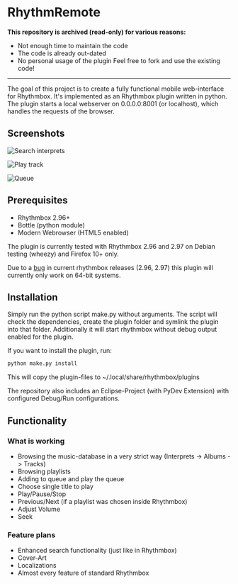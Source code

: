 # RhythmRemote

**This repository is archived (read-only) for various reasons:**
 * Not enough time to maintain the code
 * The code is already out-dated
 * No personal usage of the plugin
Feel free to fork and use the existing code!
---

The goal of this project is to create a fully functional mobile web-interface for Rhythmbox.
It's implemented as an Rhythmbox plugin written in python. The plugin starts a local webserver on 0.0.0.0:8001 (or localhost), which handles the requests of the browser.

## Screenshots
![Search interprets](https://raw.github.com/erti/rhythmbox-rhythmremote/master/screenshots/interprets.png "Search interprets")

![Play track](https://raw.github.com/erti/rhythmbox-rhythmremote/master/screenshots/play.png "Play tracks")

![Queue](https://raw.github.com/erti/rhythmbox-rhythmremote/master/screenshots/queue.png "Queue")

## Prerequisites

* Rhythmbox 2.96+
* Bottle (python module)
* Modern Webrowser (HTML5 enabled)

The plugin is currently tested with Rhythmbox 2.96 and 2.97 on Debian testing (wheezy) and Firefox 10+ only.

Due to a [bug](https://bugzilla.gnome.org/show_bug.cgi?id=682294) in current rhythmbox releases (2.96, 2.97) this plugin will currently only work on 64-bit systems.

## Installation

Simply run the python script make.py without arguments. The script will check the dependencies, create the plugin folder
and symlink the plugin into that folder. Additionally it will start rhythmbox without debug output enabled for the plugin.

If you want to install the plugin, run:

```bash
python make.py install
```

This will copy the plugin-files to ~/.local/share/rhythmbox/plugins

The repository also includes an Eclipse-Project (with PyDev Extension) with configured Debug/Run configurations. 

## Functionality

### What is working

* Browsing the music-database in a very strict way (Interprets -> Albums -> Tracks)
* Browsing playlists
* Adding to queue and play the queue
* Choose single title to play
* Play/Pause/Stop
* Previous/Next (if a playlist was chosen inside Rhythmbox)
* Adjust Volume
* Seek

### Feature plans

* Enhanced search functionality (just like in Rhythmbox)
* Cover-Art
* Localizations
* Almost every feature of standard Rhythmbox
